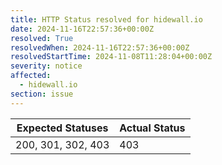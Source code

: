 ```yaml
---
title: HTTP Status resolved for hidewall.io
date: 2024-11-16T22:57:36+00:00Z
resolved: True
resolvedWhen: 2024-11-16T22:57:36+00:00Z
resolvedStartTime: 2024-11-08T11:28:04+00:00Z
severity: notice
affected:
  - hidewall.io
section: issue
---
```


| Expected Statuses | Actual Status  |
|-------------------|----------------|
| 200, 301, 302, 403 | 403 |
